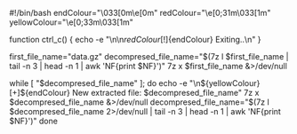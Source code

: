 
#!/bin/bash
endColour="\033[0m\e[0m"
redColour="\e[0;31m\033[1m"
yellowColour="\e[0;33m\033[1m"

function ctrl_c() {
    echo -e "\n\n${redColour}[!]${endColour} Exiting..\n"
}

first_file_name="data.gz"
decompresed_file_name="$(7z l $first_file_name | tail -n 3 | head -n 1 | awk 'NF{print $NF}')"
7z x $first_file_name &>/dev/null

while [ "$decompresed_file_name" ]; do
    echo -e "\n${yellowColour}[+]${endColour} New extracted file: $decompresed_file_name"
    7z x $decompresed_file_name &>/dev/null
    decompresed_file_name="$(7z l $decompresed_file_name 2>/dev/null | tail -n 3 | head -n 1 | awk 'NF{print $NF}')"
done

